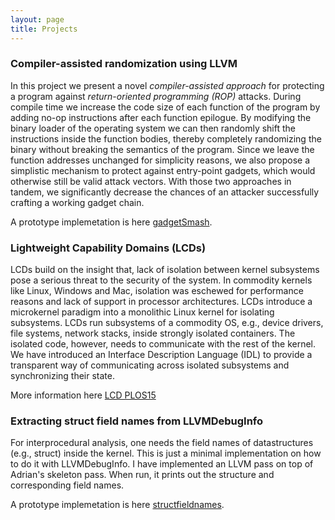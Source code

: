 ```yaml
---
layout: page
title: Projects
---
```


### Compiler-assisted randomization using LLVM
In this project we present a novel *compiler-assisted approach* for protecting a program against *return-oriented programming (ROP)* attacks. During compile time we increase the code size of each function of the program by adding no-op instructions after each function epilogue. By modifying the binary loader of the operating system we can then randomly shift the instructions inside the function bodies, thereby completely randomizing the binary without breaking the semantics of the program. Since we leave the function addresses unchanged for simplicity reasons, we also propose a simplistic mechanism to protect against entry-point gadgets, which would otherwise still be valid attack vectors. With those two approaches in tandem, we significantly decrease the chances of an attacker successfully crafting a working gadget chain.

A prototype implemetation is here [gadgetSmash](https://github.com/arkivm).


### Lightweight Capability Domains (LCDs)
LCDs build on the insight that, lack of isolation between kernel subsystems pose a serious threat to the security of the system. In commodity kernels like Linux, Windows and Mac, isolation was eschewed for performance reasons and lack of support in processor architectures. LCDs introduce a microkernel paradigm into a monolithic Linux kernel for isolating subsystems. LCDs run subsystems of a commodity OS, e.g., device drivers, file systems, network stacks, inside strongly isolated containers. The isolated code, however, needs to communicate with the rest of the kernel. We have introduced an Interface Description Language (IDL) to provide a transparent way of communicating across isolated subsystems and synchronizing their state.

More information here [LCD PLOS15](http://www.ics.uci.edu/~aburtsev/doc/plos15-lcds.pdf)

### Extracting struct field names from LLVMDebugInfo
For interprocedural analysis, one needs the field names of datastructures (e.g., struct) inside the kernel. This is just a minimal implementation on how to do it with LLVMDebugInfo. I have implemented an LLVM pass on top of Adrian's skeleton pass. When run, it prints out the structure and corresponding field names.

A prototype implemetation is here [structfieldnames](https://gitlab.flux.utah.edu/deker/llvm_pass_structfields/tree/release_39).
